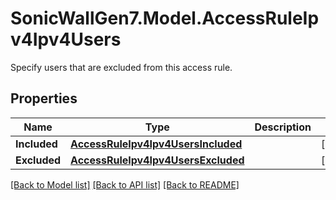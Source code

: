 # SonicWallGen7.Model.AccessRuleIpv4Ipv4Users
Specify users that are excluded from this access rule.

## Properties

Name | Type | Description | Notes
------------ | ------------- | ------------- | -------------
**Included** | [**AccessRuleIpv4Ipv4UsersIncluded**](AccessRuleIpv4Ipv4UsersIncluded.md) |  | [optional] 
**Excluded** | [**AccessRuleIpv4Ipv4UsersExcluded**](AccessRuleIpv4Ipv4UsersExcluded.md) |  | [optional] 

[[Back to Model list]](../README.md#documentation-for-models) [[Back to API list]](../README.md#documentation-for-api-endpoints) [[Back to README]](../README.md)

